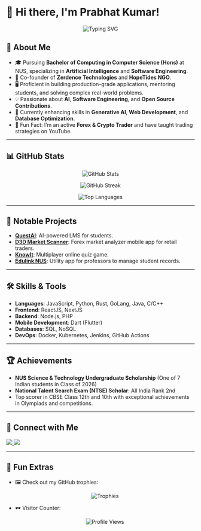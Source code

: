 # 👋 Hi there, I'm Prabhat Kumar!

<p align="center">
  <img src="https://readme-typing-svg.herokuapp.com?font=Fira+Code&weight=600&pause=1000&color=00FF85&width=435&lines=Full-Stack+Developer+%7C+AI+Enthusiast;Educator+%7C+Entrepreneur+%7C+Trader;Welcome+to+My+GitHub!+%F0%9F%91%8B" alt="Typing SVG" />
</p>

## 🚀 About Me
- 🎓 Pursuing **Bachelor of Computing in Computer Science (Hons)** at NUS, specializing in **Artificial Intelligence** and **Software Engineering**.
- 🌟 Co-founder of **Zerdence Technologies** and **HopeTides NGO**.
- 🖥️ Proficient in building production-grade applications, mentoring students, and solving complex real-world problems.
- 💡 Passionate about **AI**, **Software Engineering**, and **Open Source Contributions**.
- 🌱 Currently enhancing skills in **Generative AI**, **Web Development**, and **Database Optimization**.
- 🎯 Fun Fact: I’m an active **Forex & Crypto Trader** and have taught trading strategies on YouTube.

---

## 📊 GitHub Stats

<p align="center">
  <img src="https://github-readme-stats.vercel.app/api?username=dedsecrattle&show_icons=true&theme=radical" alt="GitHub Stats" />
</p>

<p align="center">
  <img src="https://github-readme-streak-stats.herokuapp.com?user=dedsecrattle&theme=radical" alt="GitHub Streak" />
</p>

<p align="center">
  <img src="https://github-readme-stats.vercel.app/api/top-langs/?username=dedsecrattle&layout=compact&theme=radical" alt="Top Languages" />
</p>

---

## 🌟 Notable Projects
- **[QuestAI](#)**: AI-powered LMS for students.
- **[D3D Market Scanner](#)**: Forex market analyzer mobile app for retail traders.
- **[KnowIt](#)**: Multiplayer online quiz game.
- **[Edulink NUS](#)**: Utility app for professors to manage student records.

---

## 🛠️ Skills & Tools
- **Languages**: JavaScript, Python, Rust, GoLang, Java, C/C++
- **Frontend**: ReactJS, NextJS
- **Backend**: Node.js, PHP
- **Mobile Development**: Dart (Flutter)
- **Databases**: SQL, NoSQL
- **DevOps**: Docker, Kubernetes, Jenkins, GitHub Actions

---

## 🏆 Achievements
- **NUS Science & Technology Undergraduate Scholarship** (One of 7 Indian students in Class of 2026)
- **National Talent Search Exam (NTSE) Scholar**: All India Rank 2nd
- Top scorer in CBSE Class 12th and 10th with exceptional achievements in Olympiads and competitions.

---

## 🔗 Connect with Me
<p align="left">
  <a href="https://www.linkedin.com/in/prabhat-kumar-375109151/" target="_blank">
    <img src="https://img.shields.io/badge/-LinkedIn-blue?style=flat-square&logo=linkedin&logoColor=white" />
  </a>
  <a href="mailto:itsprabxxx@gmail.com" target="_blank">
    <img src="https://img.shields.io/badge/-Email-red?style=flat-square&logo=gmail&logoColor=white" />
  </a>
</p>

---

## 🎯 Fun Extras
- 🖼️ Check out my GitHub trophies:  
  <p align="center">
    <img src="https://github-profile-trophy.vercel.app/?username=dedsecrattle&theme=dracula" alt="Trophies" />
  </p>
- 🕶️ Visitor Counter:  
  <p align="center">
    <img src="https://komarev.com/ghpvc/?username=dedsecrattle&style=flat-square&color=green" alt="Profile Views" />
  </p>
